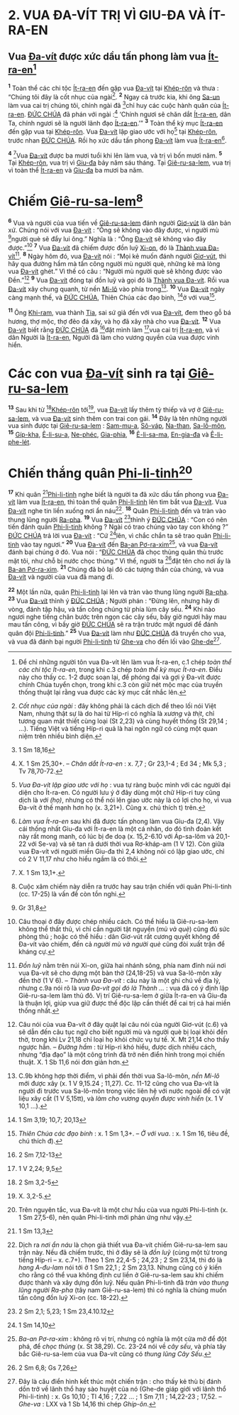 # 2. VUA ĐA-VÍT TRỊ VÌ GIU-ĐA VÀ ÍT-RA-EN

## Vua [Đa-vít]() được xức dầu tấn phong làm vua [Ít-ra-en]()[^1-63a3cbe1-1a7d-41d2-82d7-25b37de47501]

<sup><b>1</b></sup> Toàn thể các chi tộc [Ít-ra-en]() đến gặp vua [Đa-vít]() tại [Khép-rôn]() và thưa : “Chúng tôi đây là cốt nhục của ngài[^2-63a3cbe1-1a7d-41d2-82d7-25b37de47501]. <sup><b>2</b></sup> Ngay cả trước kia, khi ông [Sa-un]() làm vua cai trị chúng tôi, chính ngài đã [^1@-63a3cbe1-1a7d-41d2-82d7-25b37de47501]chỉ huy các cuộc hành quân của [Ít-ra-en](). [ĐỨC CHÚA]() đã phán với ngài :[^3-63a3cbe1-1a7d-41d2-82d7-25b37de47501] ‘Chính ngươi sẽ chăn dắt [Ít-ra-en](), dân Ta, chính ngươi sẽ là người lãnh đạo [Ít-ra-en]().’” <sup><b>3</b></sup> Toàn thể kỳ mục [Ít-ra-en]() đến gặp vua tại [Khép-rôn](). Vua [Đa-vít]() lập giao ước với họ[^4-63a3cbe1-1a7d-41d2-82d7-25b37de47501] tại [Khép-rôn](), trước nhan [ĐỨC CHÚA](). Rồi họ xức dầu tấn phong [Đa-vít]() làm vua [Ít-ra-en]()[^5-63a3cbe1-1a7d-41d2-82d7-25b37de47501].

<sup><b>4</b></sup> [^6-63a3cbe1-1a7d-41d2-82d7-25b37de47501]Vua [Đa-vít]() được ba mươi tuổi khi lên làm vua, và trị vì bốn mươi năm. <sup><b>5</b></sup> Tại [Khép-rôn](), vua trị vì [Giu-đa]() bảy năm sáu tháng. Tại [Giê-ru-sa-lem](), vua trị vì toàn thể [Ít-ra-en]() và [Giu-đa]() ba mươi ba năm.

# Chiếm [Giê-ru-sa-lem]()[^7-63a3cbe1-1a7d-41d2-82d7-25b37de47501]

<sup><b>6</b></sup> Vua và người của vua tiến về [Giê-ru-sa-lem]() đánh người [Giơ-vút]() là dân bản xứ. Chúng nói với vua [Đa-vít]() : “Ông sẽ không vào đây được, vì người mù [^2@-63a3cbe1-1a7d-41d2-82d7-25b37de47501]người què sẽ đẩy lui ông.” Nghĩa là : “Ông [Đa-vít]() sẽ không vào đây được.”[^8-63a3cbe1-1a7d-41d2-82d7-25b37de47501] <sup><b>7</b></sup> Vua [Đa-vít]() đã chiếm được đồn luỹ [Xi-on](), đó là [Thành vua Đa-vít]()[^9-63a3cbe1-1a7d-41d2-82d7-25b37de47501]. <sup><b>8</b></sup> Ngày hôm đó, vua [Đa-vít]() nói : “Mọi kẻ muốn đánh người [Giơ-vút](), thì hãy qua đường hầm mà tấn công người mù người què, những kẻ mà lòng vua [Đa-vít]() ghét.” Vì thế có câu : “Người mù người què sẽ không được vào Đền.”[^10-63a3cbe1-1a7d-41d2-82d7-25b37de47501] <sup><b>9</b></sup> Vua [Đa-vít]() đóng tại đồn luỹ và gọi đó là [Thành vua Đa-vít](). Rồi vua [Đa-vít]() xây chung quanh, từ nền [Mi-lô]() vào phía trong[^11-63a3cbe1-1a7d-41d2-82d7-25b37de47501]. <sup><b>10</b></sup> Vua [Đa-vít]() ngày càng mạnh thế, và [ĐỨC CHÚA](), Thiên Chúa các đạo binh, [^3@-63a3cbe1-1a7d-41d2-82d7-25b37de47501]ở với vua[^12-63a3cbe1-1a7d-41d2-82d7-25b37de47501].

<sup><b>11</b></sup> Ông [Khi-ram](), vua thành [Tia](), sai sứ giả đến với vua [Đa-vít](), đem theo gỗ bá hương, thợ mộc, thợ đẽo đá xây, và họ đã xây nhà cho vua [Đa-vít](). <sup><b>12</b></sup> Vua [Đa-vít]() biết rằng [ĐỨC CHÚA]() đã [^4@-63a3cbe1-1a7d-41d2-82d7-25b37de47501]đặt mình làm [^5@-63a3cbe1-1a7d-41d2-82d7-25b37de47501]vua cai trị [Ít-ra-en](), và vì dân Người là [Ít-ra-en](), Người đã làm cho vương quyền của vua được vinh hiển.

# Các con vua [Đa-vít]() sinh ra tại [Giê-ru-sa-lem]()

<sup><b>13</b></sup> Sau khi từ [^6@-63a3cbe1-1a7d-41d2-82d7-25b37de47501][Khép-rôn]() tới[^13-63a3cbe1-1a7d-41d2-82d7-25b37de47501], vua [Đa-vít]() lấy thêm tỳ thiếp và vợ ở [Giê-ru-sa-lem](), và vua [Đa-vít]() sinh thêm con trai con gái. <sup><b>14</b></sup> Đây là tên những người vua sinh được tại [Giê-ru-sa-lem]() : [Sam-mu-a](), [Sô-váp](), [Na-than](), [Sa-lô-môn](), <sup><b>15</b></sup> [Gíp-kha](), [Ê-li-su-a](), [Ne-phéc](), [Gia-phia](), <sup><b>16</b></sup> [Ê-li-sa-ma](), [En-gia-đa]() và [Ê-li-phe-lét]().

# Chiến thắng quân [Phi-li-tinh]()[^14-63a3cbe1-1a7d-41d2-82d7-25b37de47501]

<sup><b>17</b></sup> Khi quân [^7@-63a3cbe1-1a7d-41d2-82d7-25b37de47501][Phi-li-tinh]() nghe biết là người ta đã xức dầu tấn phong vua [Đa-vít]() làm vua [Ít-ra-en](), thì toàn thể quân [Phi-li-tinh]() lên tìm bắt vua [Đa-vít](). Vua [Đa-vít]() nghe tin liền xuống nơi ẩn náu[^15-63a3cbe1-1a7d-41d2-82d7-25b37de47501]. <sup><b>18</b></sup> Quân [Phi-li-tinh]() đến và tràn vào thung lũng người [Ra-pha](). <sup><b>19</b></sup> Vua [Đa-vít]() [^8@-63a3cbe1-1a7d-41d2-82d7-25b37de47501]thỉnh ý [ĐỨC CHÚA]() : “Con có nên tiến đánh quân [Phi-li-tinh]() không ? Ngài có trao chúng vào tay con không ?” [ĐỨC CHÚA]() trả lời vua [Đa-vít]() : “Cứ [^9@-63a3cbe1-1a7d-41d2-82d7-25b37de47501]lên, vì chắc chắn ta sẽ trao quân [Phi-li-tinh]() vào tay ngươi.” <sup><b>20</b></sup> Vua [Đa-vít]() đến [Ba-an Pơ-ra-xim]()[^16-63a3cbe1-1a7d-41d2-82d7-25b37de47501], và vua [Đa-vít]() đánh bại chúng ở đó. Vua nói : “[ĐỨC CHÚA]() đã chọc thủng quân thù trước mặt tôi, như chỗ bị nước chọc thủng.” Vì thế, người ta [^10@-63a3cbe1-1a7d-41d2-82d7-25b37de47501]đặt tên cho nơi ấy là [Ba-an Pơ-ra-xim](). <sup><b>21</b></sup> Chúng đã bỏ lại đó các tượng thần của chúng, và vua [Đa-vít]() và người của vua đã mang đi.

<sup><b>22</b></sup> Một lần nữa, quân [Phi-li-tinh]() lại lên và tràn vào thung lũng người [Ra-pha](). <sup><b>23</b></sup> Vua [Đa-vít]() thỉnh ý [ĐỨC CHÚA]() ; Người phán : “Đừng lên, nhưng hãy đi vòng, đánh tập hậu, và tấn công chúng từ phía lùm cây sếu. <sup><b>24</b></sup> Khi nào ngươi nghe tiếng chân bước trên ngọn các cây sếu, bấy giờ ngươi hãy mau mau tấn công, vì bấy giờ [ĐỨC CHÚA]() sẽ ra trận trước mặt ngươi để đánh quân đội [Phi-li-tinh]().” <sup><b>25</b></sup> Vua [Đa-vít]() làm như [ĐỨC CHÚA]() đã truyền cho vua, và vua đã đánh bại người [Phi-li-tinh]() từ [Ghe-va]() cho đến lối vào [Ghe-de]()[^17-63a3cbe1-1a7d-41d2-82d7-25b37de47501].

[^1-63a3cbe1-1a7d-41d2-82d7-25b37de47501]: Để chỉ những người tôn vua Đa-vít lên làm vua Ít-ra-en, c.1 chép _toàn thể các chi tộc Ít-ra-en_, trong khi c.3 chép _toàn thể kỳ mục Ít-ra-en_. Điều này cho thấy cc. 1-2 được soạn lại, để phóng đại và gợi ý Đa-vít được chính Chúa tuyển chọn, trong khi c.3 còn giữ nét mộc mạc của truyền thống thuật lại rằng vua được các kỳ mục cất nhắc lên.

[^2-63a3cbe1-1a7d-41d2-82d7-25b37de47501]: _Cốt nhục của ngài_ : đây không phải là cách dịch để theo lối nói Việt Nam, nhưng thật sự là do hai từ Híp-ri có nghĩa là _xương_ và _thịt_, chỉ tương quan mật thiết cùng loại (St 2,23) và cùng huyết thống (St 29,14 ; ...). Tiếng Việt và tiếng Híp-ri quả là hai ngôn ngữ có cùng một quan niệm trên nhiều bình diện.

[^3-63a3cbe1-1a7d-41d2-82d7-25b37de47501]: X. 1 Sm 25,30+. – _Chăn dắt Ít-ra-en_ : x. 7,7 ; Gr 23,1-4 ; Ed 34 ; Mk 5,3 ; Tv 78,70-72.

[^4-63a3cbe1-1a7d-41d2-82d7-25b37de47501]: _Vua Đa-vít lập giao ước với họ_ : vua tự ràng buộc mình với các người đại diện cho Ít-ra-en. Có người lưu ý ở đây dùng một chữ Híp-ri tuy cũng dịch là _với (họ)_, nhưng có thể nói lên giao ước này là có lợi cho họ, vì vua Đa-vít ở thế mạnh hơn họ (x. 3,21+). Cũng x. chú thích t) trên.

[^5-63a3cbe1-1a7d-41d2-82d7-25b37de47501]: _Làm vua Ít-ra-en_ sau khi đã được tấn phong làm vua Giu-đa (2,4). Vậy cái thống nhất Giu-đa với Ít-ra-en là một cá nhân, do đó tình đoàn kết này rất mong manh, có lúc bị đe doạ (x. 15,2-6.10 với Áp-sa-lôm và 20,1-22 với Se-va) và sẽ tan rã dưới thời vua Rơ-kháp-am (1 V 12). Còn giữa vua Đa-vít với người miền Giu-đa thì 2,4 không nói có lập giao ước, chỉ có 2 V 11,17 như cho hiểu ngầm là có thôi.

[^6-63a3cbe1-1a7d-41d2-82d7-25b37de47501]: X. 1 Sm 13,1+.

[^7-63a3cbe1-1a7d-41d2-82d7-25b37de47501]: Cuộc xâm chiếm này diễn ra trước hay sau trận chiến với quân Phi-li-tinh (cc. 17-25) là vấn đề còn tồn nghi.

[^8-63a3cbe1-1a7d-41d2-82d7-25b37de47501]: Câu thoại ở đây được chép nhiều cách. Có thể hiểu là Giê-ru-sa-lem không thể thất thủ, vì chỉ cần người tật nguyền (_mù và què_) cũng đủ sức phòng thủ ; hoặc có thể hiểu : dân Giơ-vút rất cương quyết không để Đa-vít vào chiếm, đến cả _người mù và người què_ cũng đòi xuất trận để kháng cự.

[^9-63a3cbe1-1a7d-41d2-82d7-25b37de47501]: _Đồn luỹ_ nằm trên núi Xi-on, giữa hai nhánh sông, phía nam đỉnh núi nơi vua Đa-vít sẽ cho dựng một bàn thờ (24,18-25) và vua Sa-lô-môn xây đền thờ (1 V 6). – _Thành vua Đa-vít_ : câu này là một ghi chú về địa lý, nhưng c.9a nói rõ là _vua Đa-vít gọi đó là Thành ..._ : vua đã có ý định lập Giê-ru-sa-lem làm thủ đô. Vị trí Giê-ru-sa-lem ở giữa Ít-ra-en và Giu-đa là thuận lợi, giúp vua giữ được thế độc lập cần thiết để cai trị cả hai miền thống nhất.

[^10-63a3cbe1-1a7d-41d2-82d7-25b37de47501]: Câu nói của vua Đa-vít ở đây quật lại câu nói của người Giơ-vút (c.6) và sẽ dẫn đến câu tục ngữ cho biết người mù và người què bị loại khỏi đền thờ, trong khi Lv 21,18 chỉ loại họ khỏi chức vụ tư tế. X. Mt 21,14 cho thấy ngược hẳn. – _Đường hầm_ : từ Híp-ri khó hiểu, được dịch nhiều cách, nhưng “địa đạo” là một công trình đã trở nên điển hình trong mọi chiến thuật. X. 1 Sb 11,6 nói đơn giản hơn.

[^11-63a3cbe1-1a7d-41d2-82d7-25b37de47501]: C.9b không hợp thời điểm, vì phải đến thời vua Sa-lô-môn, _nền Mi-lô_ mới được xây (x. 1 V 9,15.24 ; 11,27). Cc. 11-12 cũng cho vua Đa-vít là người đi trước vua Sa-lô-môn trong việc liên hệ với nước ngoài để có vật liệu xây cất (1 V 5,15tt), và _làm cho vương quyền được vinh hiển_ (x. 1 V 10,1 ...).

[^12-63a3cbe1-1a7d-41d2-82d7-25b37de47501]: _Thiên Chúa các đạo binh_ : x. 1 Sm 1,3+. – _Ở với vua_. : x. 1 Sm 16, tiêu đề, chú thích đ).

[^13-63a3cbe1-1a7d-41d2-82d7-25b37de47501]: X. 3,2-5.

[^14-63a3cbe1-1a7d-41d2-82d7-25b37de47501]: Trên nguyên tắc, vua Đa-vít là một chư hầu của vua người Phi-li-tinh (x. 1 Sm 27,5-6), nên quân Phi-li-tinh mới phản ứng như vậy.

[^15-63a3cbe1-1a7d-41d2-82d7-25b37de47501]: Dịch ra _nơi ẩn náu_ là chọn giả thiết vua Đa-vít chiếm Giê-ru-sa-lem sau trận này. Nếu đã chiếm trước, thì ở đây sẽ là _đồn luỹ_ (cùng một từ trong tiếng Híp-ri – x. c.7+). Theo 1 Sm 22,4-5 ; 24,23 ; 2 Sm 23,14, thì đó là _hang A-đu-lam_ nói tới ở 1 Sm 22,1 ; 2 Sm 23,13. Nhưng cũng có ý kiến cho rằng có thể vua không định cư liền ở Giê-ru-sa-lem sau khi chiếm được thành và xây dựng đồn luỹ. Nếu quân Phi-li-tinh đã _tràn vào thung lũng người Ra-pha_ (tây nam Giê-ru-sa-lem) thì có nghĩa là chúng muốn tấn công đồn luỹ Xi-on (cc. 18-22).

[^16-63a3cbe1-1a7d-41d2-82d7-25b37de47501]: _Ba-an Pơ-ra-xim_ : không rõ vị trí, nhưng có nghĩa là một cửa mở để đột phá, để _chọc thủng_ (x. St 38,29). Cc. 23-24 nói về _cây sếu_, và phía tây bắc Giê-ru-sa-lem của vua Đa-vít cũng có _thung lũng Cây Sếu_.

[^17-63a3cbe1-1a7d-41d2-82d7-25b37de47501]: Đây là câu điển hình kết thúc một chiến trận : cho thấy kẻ thù bị đánh dồn trở về lãnh thổ hay sào huyệt của nó (Ghe-de giáp giới với lãnh thổ Phi-li-tinh) : x. Gs 10,10 ; Tl 4,16 ; 7,22 ... ; 1 Sm 7,11 ; 14,22-23 ; 17,52. – _Ghe-va_ : LXX và 1 Sb 14,16 thì chép _Ghíp-ôn_.

[^1@-63a3cbe1-1a7d-41d2-82d7-25b37de47501]: 1 Sm 18,16

[^2@-63a3cbe1-1a7d-41d2-82d7-25b37de47501]: Gr 31,8

[^3@-63a3cbe1-1a7d-41d2-82d7-25b37de47501]: 1 Sm 3,19; 10,7; 20,13

[^4@-63a3cbe1-1a7d-41d2-82d7-25b37de47501]: 2 Sm 7,12-13

[^5@-63a3cbe1-1a7d-41d2-82d7-25b37de47501]: 1 V 2,24; 9,5

[^6@-63a3cbe1-1a7d-41d2-82d7-25b37de47501]: 2 Sm 3,2-5

[^7@-63a3cbe1-1a7d-41d2-82d7-25b37de47501]: 1 Sm 13,3

[^8@-63a3cbe1-1a7d-41d2-82d7-25b37de47501]: 2 Sm 2,1; 5,23; 1 Sm 23,4.10.12

[^9@-63a3cbe1-1a7d-41d2-82d7-25b37de47501]: 1 Sm 14,10

[^10@-63a3cbe1-1a7d-41d2-82d7-25b37de47501]: 2 Sm 6,8; Gs 7,26
